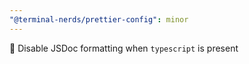 ```yaml
---
"@terminal-nerds/prettier-config": minor
---
```


🔧 Disable JSDoc formatting when `typescript` is present
